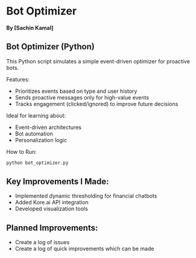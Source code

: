 # Bot Optimizer
**By [Sachin Kamal]**

## Bot Optimizer (Python)

This Python script simulates a simple event-driven optimizer for proactive bots.

Features:
- Prioritizes events based on type and user history
- Sends proactive messages only for high-value events
- Tracks engagement (clicked/ignored) to improve future decisions

Ideal for learning about:
- Event-driven architectures
- Bot automation
- Personalization logic

How to Run:
```bash
python bot_optimizer.py
```


## Key Improvements I Made:
- Implemented dynamic thresholding for financial chatbots
- Added Kore.ai API integration
- Developed visualization tools

## Planned Improvements:
- Create a log of issues
- Create a log of quick improvements which can be made
